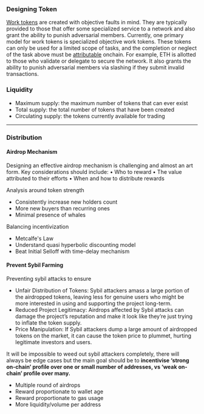 
### Designing Token

[Work tokens](https://x.com/ViktorBunin/status/1785000852375109848) are created with objective faults in mind. They are typically provided to those that offer some specialized service to a network and also grant the ability to punish adversarial members. Currently, one primary model for work tokens is specialized objective work tokens. These tokens can only be used for a limited scope of tasks, and the completion or neglect of the task above must be [attributable](https://x.com/ViktorBunin/status/1785000852375109848) onchain. For example, ETH is allotted to those who validate or delegate to secure the network. It also grants the ability to punish adversarial members via slashing if they submit invalid transactions.

### Liquidity

* Maximum supply: the maximum number of tokens that can ever exist
* Total supply: the total number of tokens that have been created
* Circulating supply: the tokens currently available for trading

---
### Distribution

#### Airdrop Mechanism
Designing an effective airdrop mechanism is challenging and almost an art form. Key considerations should include: 
• Who to reward 
• The value attributed to their efforts 
• When and how to distribute rewards

Analysis around token strength
* Consistently increase new holders count
* More new buyers than recurring ones
* Minimal presence of whales

Balancing incentivization
* Metcalfe's Law
* Understand quasi hyperbolic discounting model
* Beat Initial Selloff with time-delay mechanism

#### Prevent Sybil Farming

Preventing sybil attacks to ensure
- Unfair Distribution of Tokens: Sybil attackers amass a large portion of the airdropped tokens, leaving less for genuine users who might be more interested in using and supporting the project long-term.
- Reduced Project Legitimacy: Airdrops affected by Sybil attacks can damage the project’s reputation and make it look like they’re just trying to inflate the token supply.
- Price Manipulation: If Sybil attackers dump a large amount of airdropped tokens on the market, it can cause the token price to plummet, hurting legitimate investors and users.

It will be impossible to weed out sybil attackers completely, there will always be edge cases but the main goal should be to **incentivise ‘strong on-chain’ profile over one or small number of addresses, vs ‘weak on-chain’ profile over many.**

* Multiple round of airdrops
* Reward proportionate to wallet age
* Reward proportionate to gas usage
* More liquidity/volume per address